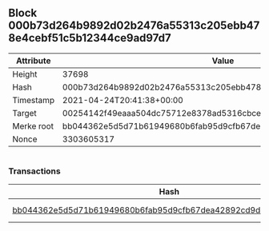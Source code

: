 ## Block 000b73d264b9892d02b2476a55313c205ebb478e4cebf51c5b12344ce9ad97d7

Attribute | Value
--- | ---
Height | 37698
Hash | 000b73d264b9892d02b2476a55313c205ebb478e4cebf51c5b12344ce9ad97d7
Timestamp | 2021-04-24T20:41:38+00:00
Target | 00254142f49eaaa504dc75712e8378ad5316cbcead634704b3734b6271167cc4
Merke root | bb044362e5d5d71b61949680b6fab95d9cfb67dea42892cd9d578fd4aea669bf
Nonce | 3303605317

```

```

### Transactions

Hash | Amount
--- | ---
[bb044362e5d5d71b61949680b6fab95d9cfb67dea42892cd9d578fd4aea669bf](bb044362e5d5d71b61949680b6fab95d9cfb67dea42892cd9d578fd4aea669bf.md) | 10.00000000 SKEPTI 
